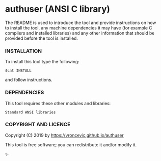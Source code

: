 # authuser (ANSI C library)

The README is used to introduce the tool and provide instructions on
how to install the tool, any machine dependencies it may have (for
example C compilers and installed libraries) and any other information
that should be provided before the tool is installed.

### INSTALLATION

To install this tool type the following:

```
$cat INSTALL
```

and follow instructions.

### DEPENDENCIES

This tool requires these other modules and libraries:

```
Standard ANSI libraries
```

### COPYRIGHT AND LICENCE

Copyright (C) 2019 by https://vroncevic.github.io/authuser

This tool is free software; you can redistribute it and/or modify it.

:sparkles:

